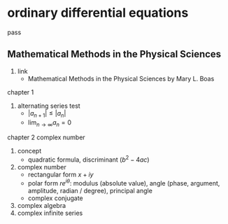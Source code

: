 # ordinary differential equations

pass

## Mathematical Methods in the Physical Sciences

1. link
   * Mathematical Methods in the Physical Sciences by Mary L. Boas

chapter 1

1. alternating series test
   * $|a_{n+1}|\leq |a_n|$
   * $\lim_{n\to \infty} a_n=0$

chapter 2 complex number

1. concept
   * quadratic formula, discriminant $(b^2-4ac)$
2. complex number
   * rectangular form $x+iy$
   * polar form $re^{i\theta}$: modulus (absolute value), angle (phase, argument, amplitude, radian / degree), principal angle
   * complex conjugate
3. complex algebra
4. complex infinite series
